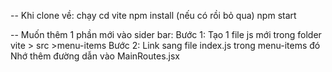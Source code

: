 -- Khi clone về: chạy cd vite npm install (nếu có rồi bỏ qua) npm start

-- Muốn thêm 1 phần mới vào sider bar: Bước 1: Tạo 1 file js mới trong folder vite > src >menu-items Bước 2: Link sang file index.js trong menu-items đó Nhớ thêm đường dẫn vào MainRoutes.jsx